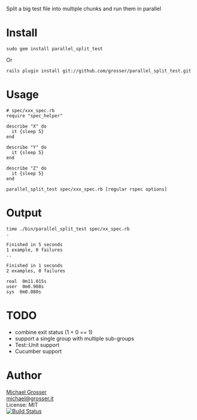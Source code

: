 Split a big test file into multiple chunks and run them in parallel

Install
=======
    sudo gem install parallel_split_test
Or

    rails plugin install git://github.com/grosser/parallel_split_test.git

Usage
=====
    # spec/xxx_spec.rb
    require "spec_helper"

    describe "X" do
      it {sleep 5}
    end

    describe "Y" do
      it {sleep 5}
    end

    describe "Z" do
      it {sleep 5}
    end

    parallel_split_test spec/xxx_spec.rb [regular rspec options]

Output
======

    time ./bin/parallel_split_test spec/xx_spec.rb
    .

    Finished in 5 seconds
    1 example, 0 failures
    ..

    Finished in 1 seconds
    2 examples, 0 failures

    real  0m11.015s
    user  0m0.908s
    sys  0m0.080s


TODO
====
 - combine exit status (1 + 0 == 1)
 - support a single group with multiple sub-groups
 - Test::Unit support
 - Cucumber support

Author
======
[Michael Grosser](http://grosser.it)<br/>
michael@grosser.it<br/>
License: MIT<br/>
[![Build Status](https://secure.travis-ci.org/grosser/parallel_split_test.png)](http://travis-ci.org/grosser/parallel_split_test)
